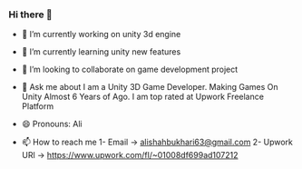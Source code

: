 ### Hi there 👋

- 🔭 I’m currently working on unity 3d engine

- 🌱 I’m currently learning unity new features 
    
- 👯 I’m looking to collaborate on game development project

- 💬 Ask me about
     I am a Unity 3D Game Developer. Making Games On Unity Almost 6 Years of Ago. I am top rated at Upwork Freelance Platform
     
- 😄 Pronouns: Ali

- 📫 How to reach me 
      1- Email -> alishahbukhari63@gmail.com
      2- Upwork URl -> https://www.upwork.com/fl/~01008df699ad107212

<!--
**Syed-Ali-Shah-Bukhari/Syed-Ali-Shah-Bukhari** is a ✨ _special_ ✨ repository because its `README.md` (this file) appears on your GitHub profile.

Here are some ideas to get you started:


- 🤔 I’m looking for help with ...



- ⚡ Fun fact: ...
-->
